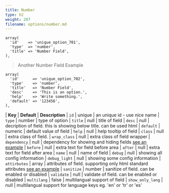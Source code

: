 ```yaml
---
title: Number
type: h2
weight: 207
filename: options/number.md
---
```


```php?start_inline=1
array(
  'id'    => 'unique_option_701',
  'type'  => 'number',
  'title' => 'Number Field',
),
```

> Another Number Field Example

```php?start_inline=1
array(
  'id'      => 'unique_option_702',
  'type'    => 'number',
  'title'   => 'Number Field',
  'desc'    => 'This is an option.',
  'help'    => 'Write something.',
  'default' => '123456',
),
```

| **Key**          | **Default** | **Description**
| `id`             | unique      | an unique id - use nice name
| `type`           | number      | type of option
| `title`          | null        | title of field
| `desc`           | null        | decription of field. this is showing below title. can be used html
| `default`        | numeric     | default value of field
| `help`           | null        | help tooltip of field
| `class`          | null        | extra class of field.
| `wrap_class`     | null        | extra class of field wrapper
| `dependency`     | null        | dependency for showing and hiding fields [see an example](#how-to-use-dependency)
| `before`         | null        | extra text for field before area
| `after`          | null        | extra text for field after area
| `name`           | null        | name of field
| `debug`          | null        | showing all config information
| `debug_light`    | null        | showing some config information
| `attirbutes`     | array       | attributes of field. supporting only html standard attributes [see an example](#how-to-use-attributes)
| `sanitize`       | number      | sanitize of field. can be enabled or disabled
| `validate`       | null        | validate of field. can be enabled or disabled
| `multilang`      | false       | multilangual support of field
| `show_only_lang` | null        | multilangual support for language keys eg. 'en' or 'tr' or 'es'
